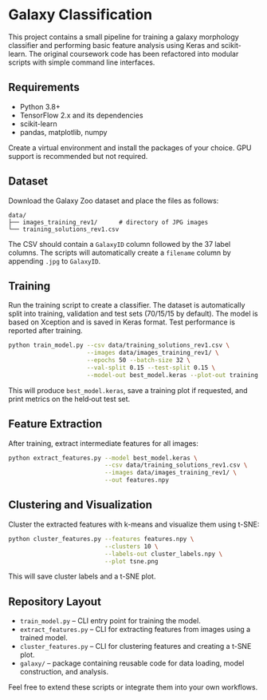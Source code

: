 # Galaxy Classification

This project contains a small pipeline for training a galaxy morphology classifier and performing basic feature analysis using Keras and scikit-learn. The original coursework code has been refactored into modular scripts with simple command line interfaces.

## Requirements

* Python 3.8+
* TensorFlow 2.x and its dependencies
* scikit-learn
* pandas, matplotlib, numpy

Create a virtual environment and install the packages of your choice. GPU support is recommended but not required.

## Dataset

Download the Galaxy Zoo dataset and place the files as follows:

```
data/
├── images_training_rev1/      # directory of JPG images
└── training_solutions_rev1.csv
```

The CSV should contain a `GalaxyID` column followed by the 37 label columns. The
scripts will automatically create a `filename` column by appending `.jpg` to
`GalaxyID`.

## Training

Run the training script to create a classifier. The dataset is automatically
split into training, validation and test sets (70/15/15 by default). The model
is based on Xception and is saved in Keras format. Test performance is reported
after training.

```bash
python train_model.py --csv data/training_solutions_rev1.csv \
                      --images data/images_training_rev1/ \
                      --epochs 50 --batch-size 32 \
                      --val-split 0.15 --test-split 0.15 \
                      --model-out best_model.keras --plot-out training.png
```

This will produce `best_model.keras`, save a training plot if requested, and
print metrics on the held‑out test set.

## Feature Extraction

After training, extract intermediate features for all images:

```bash
python extract_features.py --model best_model.keras \
                           --csv data/training_solutions_rev1.csv \
                           --images data/images_training_rev1/ \
                           --out features.npy
```

## Clustering and Visualization

Cluster the extracted features with k-means and visualize them using t-SNE:

```bash
python cluster_features.py --features features.npy \
                           --clusters 10 \
                           --labels-out cluster_labels.npy \
                           --plot tsne.png
```

This will save cluster labels and a t-SNE plot.

## Repository Layout

- `train_model.py` – CLI entry point for training the model.
- `extract_features.py` – CLI for extracting features from images using a trained model.
- `cluster_features.py` – CLI for clustering features and creating a t-SNE plot.
- `galaxy/` – package containing reusable code for data loading, model construction, and analysis.

Feel free to extend these scripts or integrate them into your own workflows.
